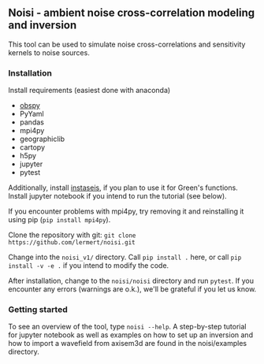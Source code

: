 ## Noisi - ambient noise cross-correlation modeling and inversion

This tool can be used to simulate noise cross-correlations and sensitivity kernels to noise sources.

### Installation

Install requirements (easiest done with anaconda)
- [obspy](https://docs.obspy.org/)
- PyYaml
- pandas
- mpi4py
- geographiclib
- cartopy
- h5py
- jupyter
- pytest

Additionally, install [instaseis](http://instaseis.net/), if you plan to use it for Green's functions.
Install jupyter notebook if you intend to run the tutorial (see below).

If you encounter problems with mpi4py, try removing it and reinstalling it using pip (`pip install mpi4py`).

Clone the repository with git:
`git clone https://github.com/lermert/noisi.git`

Change into the `noisi_v1/` directory. Call `pip install .` here, or call `pip install -v -e .` if you intend to modify the code.

After installation, change to the `noisi/noisi` directory and run `pytest`. If you encounter any errors (warnings are o.k.), we'll be grateful if you let us know. 

### Getting started
To see an overview of the tool, type `noisi --help`.
A step-by-step tutorial for jupyter notebook as well as examples on how to set up an inversion and how to import a wavefield from axisem3d are found in the noisi/examples directory.


